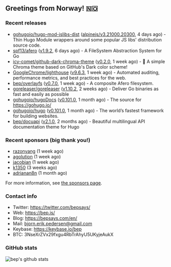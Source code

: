 ## Greetings from Norway! 🇳🇴

### Recent releases
- [gohugoio/hugo-mod-jslibs-dist](https://github.com/gohugoio/hugo-mod-jslibs-dist) ([alpinejs/v3.21000.20300](https://github.com/gohugoio/hugo-mod-jslibs-dist/releases/tag/alpinejs%2Fv3.21000.20300), 4 days ago) - Thin Hugo Module wrappers around some popular JS libs&#39; distribution source code.
- [spf13/afero](https://github.com/spf13/afero) ([v1.9.2](https://github.com/spf13/afero/releases/tag/v1.9.2), 6 days ago) - A FileSystem Abstraction System for Go
- [icy-comet/github-dark-chroma-theme](https://github.com/icy-comet/github-dark-chroma-theme) ([v0.2.0](https://github.com/icy-comet/github-dark-chroma-theme/releases/tag/v0.2.0), 1 week ago) - 🌙 A simple Chroma theme based on GitHub&#39;s Dark color scheme!
- [GoogleChrome/lighthouse](https://github.com/GoogleChrome/lighthouse) ([v9.6.3](https://github.com/GoogleChrome/lighthouse/releases/tag/v9.6.3), 1 week ago) - Automated auditing, performance metrics, and best practices for the web.
- [bep/overlayfs](https://github.com/bep/overlayfs) ([v0.7.0](https://github.com/bep/overlayfs/releases/tag/v0.7.0), 1 week ago) - A composite Afero filesystem.
- [goreleaser/goreleaser](https://github.com/goreleaser/goreleaser) ([v1.10.2](https://github.com/goreleaser/goreleaser/releases/tag/v1.10.2), 2 weeks ago) - Deliver Go binaries as fast and easily as possible
- [gohugoio/hugoDocs](https://github.com/gohugoio/hugoDocs) ([v0.101.0](https://github.com/gohugoio/hugoDocs/releases/tag/v0.101.0), 1 month ago) - The source for https://gohugo.io/
- [gohugoio/hugo](https://github.com/gohugoio/hugo) ([v0.101.0](https://github.com/gohugoio/hugo/releases/tag/v0.101.0), 1 month ago) - The world’s fastest framework for building websites.
- [bep/docuapi](https://github.com/bep/docuapi) ([v2.1.0](https://github.com/bep/docuapi/releases/tag/v2.1.0), 2 months ago) - Beautiful multilingual API documentation theme for Hugo


### Recent sponsors (big thank you!)

- [razonyang](https://github.com/razonyang) (1 week ago)
- [agolution](https://github.com/agolution) (1 week ago)
- [jacobian](https://github.com/jacobian) (1 week ago)
- [k1350](https://github.com/k1350) (3 weeks ago)
- [adrianan8n](https://github.com/adrianan8n) (1 month ago)

For more information, see [the sponsors page](https://github.com/sponsors/bep/).

### Contact info
- Twitter: https://twitter.com/bepsays/
- Web: https://bep.is/
- Blog: https://bepsays.com/en/
- Mail: bjorn.erik.pedersen@gmail.com
- Keybase: https://keybase.io/bep
- BTC: 3NseXrZVx29fxgu4RbTrAhyU5UKyjeAukX


### GitHub stats
![bep's github stats](https://github-readme-stats.vercel.app/api?username=bep&count_private=true&hide_title=true)

